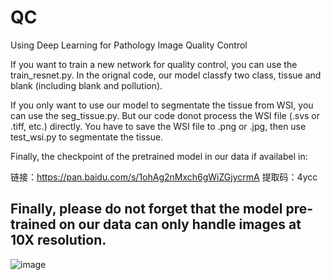# QC
Using Deep Learning for Pathology Image Quality Control

If you want to train a new network for quality control, you can use the train_resnet.py.
In the orignal code, our model classfy two class, tissue and blank (including blank and pollution).

If you only want to use our model to segmentate the tissue from WSI, you can use the seg_tissue.py. But our code donot process the 
WSI file (.svs or .tiff, etc.) directly. You have to save the WSI file to .png or .jpg, then use test_wsi.py to segmentate the tissue.

Finally, the checkpoint of the pretrained model in our data if availabel in:

链接：https://pan.baidu.com/s/1ohAg2nMxch6gWiZGjycrmA 
提取码：4ycc


## **Finally, please do not forget that the model pre-trained on our data can only handle images at 10X resolution.**


![image](https://raw.githubusercontent.com/Bingchao-Zhao/QC/master/A-2.jpg)
